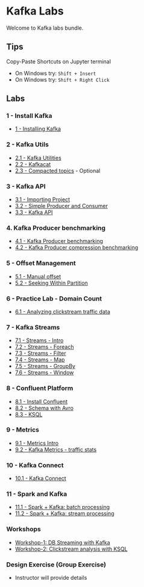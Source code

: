 <link rel='stylesheet' href='assets/css/main.css'/>

# Kafka Labs

Welcome to Kafka labs bundle.

## Tips

Copy-Paste Shortcuts on Jupyter terminal  

* On Windows try: `Shift + Insert`  
* On Windows try: `Shift + Right Click`

## Labs

### 1 - Install Kafka

* [1 - Installing Kafka](labs/01-installing-kafka.md)

### 2 - Kafka Utils

* [2.1 - Kafka Utilities](labs/02.1-kafka-utils.md)
* [2.2 - Kafkacat](labs/02.2-kafkacat.md)
* [2.3 - Compacted topics](labs/02.3-log-compaction.md) - Optional

### 3 - Kafka API

* [3.1 - Importing Project](labs/03.1-import-project.md)
* [3.2 - Simple Producer and Consumer](labs/03.2-kafka-api.md)
* [3.3 - Kafka API](labs/03.3-kafka-api.md)

### 4. Kafka Producer benchmarking

* [4.1 - Kafka Producer benchmarking](labs/04.1-producer-benchmark.md)
* [4.2 - Kafka Producer  compression benchmarking](labs/04.2-producer-compress.md)

### 5 - Offset Management

* [5.1 - Manual offset](labs/05.1-manual-offset.md)
* [5.2 - Seeking Within Partition](labs/05.2-seek.md)

### 6 - Practice Lab - Domain Count

* [6.1 - Analyzing clickstream traffic data](labs/06-domain-count.md)

### 7 - Kafka Streams

* [7.1 - Streams - Intro](labs/07.1-streaming-intro.md)
* [7.2 - Streams - Foreach](labs/07.2-streaming-foreach.md)
* [7.3 - Streams - Filter](labs/07.3-streaming-filter.md)
* [7.4 - Streams - Map](labs/07.4-streaming-map.md)
* [7.5 - Streams - GroupBy](labs/07.5-streaming-groupby.md)
* [7.6 - Streams - Window](labs/07.6-streaming-window.md)

### 8 - Confluent Platform

* [8.1 - Install Confluent](labs/08.1-install-confluent.md)
* [8.2 - Schema with Avro](labs/08.2-avro-schema.md)
* [8.3 - KSQL](labs/08.3-ksql-intro.md)

### 9 -  Metrics

* [9.1 - Metrics Intro](labs/09.1-metrics-intro.md)
* [9.2 - Kafka Metrics - traffic stats](labs/09.2-kafka-metrics.md)

### 10 - Kafka Connect

* [10.1 - Kafka Connect](labs/10.1-kafka-connect.md)

### 11 - Spark and Kafka

* [11.1 - Spark + Kafka: batch processing](labs/11.1-spark-kafka-batch-processing.md)
* [11.2 - Spark + Kafka: stream processing](labs/11.2-spark-kafka-stream-processing.md)


### Workshops

* [Workshop-1: DB Streaming with Kafka](labs/workshop-1-db-streaming-docker.md)
* [Workshop-2: Clickstream analysis with KSQL](labs/workshop-2-ksql-docker.md)

### Design Exercise (Group Exercise)

* Instructor will provide details
